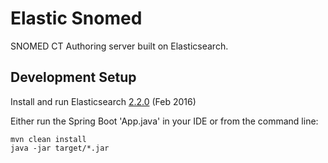 Elastic Snomed
==============

SNOMED CT Authoring server built on Elasticsearch.

Development Setup
-----------------
Install and run Elasticsearch [2.2.0](https://www.elastic.co/downloads/past-releases/elasticsearch-2-2-0) (Feb 2016)

Either run the Spring Boot 'App.java' in your IDE
or from the command line:
```
mvn clean install
java -jar target/*.jar
```
